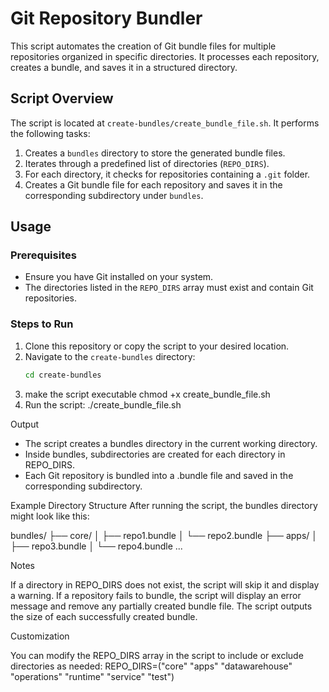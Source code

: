 # Git Repository Bundler

This script automates the creation of Git bundle files for multiple repositories organized in specific directories. It processes each repository, creates a bundle, and saves it in a structured directory.

## Script Overview

The script is located at `create-bundles/create_bundle_file.sh`. It performs the following tasks:

1. Creates a `bundles` directory to store the generated bundle files.
2. Iterates through a predefined list of directories (`REPO_DIRS`).
3. For each directory, it checks for repositories containing a `.git` folder.
4. Creates a Git bundle file for each repository and saves it in the corresponding subdirectory under `bundles`.

## Usage

### Prerequisites

- Ensure you have Git installed on your system.
- The directories listed in the `REPO_DIRS` array must exist and contain Git repositories.

### Steps to Run

1. Clone this repository or copy the script to your desired location.
2. Navigate to the `create-bundles` directory:
   ```bash
   cd create-bundles
3. make the script executable
chmod +x create_bundle_file.sh
4. Run the script:
./create_bundle_file.sh

Output

- The script creates a bundles directory in the current working directory.
- Inside bundles, subdirectories are created for each directory in REPO_DIRS.
- Each Git repository is bundled into a .bundle file and saved in the corresponding subdirectory.

Example Directory Structure
After running the script, the bundles directory might look like this:

bundles/
├── core/
│   ├── repo1.bundle
│   └── repo2.bundle
├── apps/
│   ├── repo3.bundle
│   └── repo4.bundle
...

Notes

If a directory in REPO_DIRS does not exist, the script will skip it and display a warning.
If a repository fails to bundle, the script will display an error message and remove any partially created bundle file.
The script outputs the size of each successfully created bundle.

Customization

You can modify the REPO_DIRS array in the script to include or exclude directories as needed:
REPO_DIRS=("core" "apps" "datawarehouse" "operations" "runtime" "service" "test")